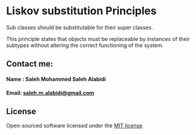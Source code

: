 # Liskov substitution Principles

Sub classes should be substitutable for their super classes.

This principle states that objects must be replaceable by instances of their subtypes without altering the correct functioning of the system.

## Contact me:
#### Name : Saleh Mohammed Saleh Alabidi
#### Email: saleh.m.alabidi@gmail.com

## License
Open-sourced software licensed under the [MIT license](https://choosealicense.com/licenses/mit/)